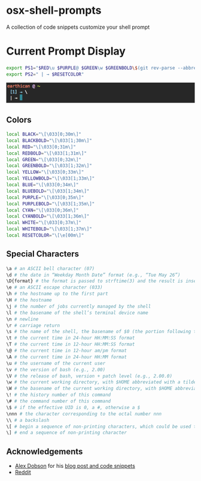 # osx-shell-prompts
A collection of code snippets customize your shell prompt

# Current Prompt Display

```bash
export PS1="$RED\u $PURPLE@ $GREEN\w $GREENBOLD\$(git rev-parse --abbrev-ref HEAD 2> /dev/null)\n $BLUE[\#] → $RESETCOLOR"
export PS2=" | → $RESETCOLOR"
```
![Current prompt display](images/prompt_0000.png)

## Colors
```bash
local BLACK="\[\033[0;30m\]"
local BLACKBOLD="\[\033[1;30m\]"
local RED="\[\033[0;31m\]"
local REDBOLD="\[\033[1;31m\]"
local GREEN="\[\033[0;32m\]"
local GREENBOLD="\[\033[1;32m\]"
local YELLOW="\[\033[0;33m\]"
local YELLOWBOLD="\[\033[1;33m\]"
local BLUE="\[\033[0;34m\]"
local BLUEBOLD="\[\033[1;34m\]"
local PURPLE="\[\033[0;35m\]"
local PURPLEBOLD="\[\033[1;35m\]"
local CYAN="\[\033[0;36m\]"
local CYANBOLD="\[\033[1;36m\]"
local WHITE="\[\033[0;37m\]"
local WHITEBOLD="\[\033[1;37m\]"
local RESETCOLOR="\[\e[00m\]"
```

## Special Characters
```bash
\a # an ASCII bell character (07)
\d # the date in “Weekday Month Date” format (e.g., “Tue May 26”)
\D{format} # the format is passed to strftime(3) and the result is inserted into the prompt string; an empty format results in a locale-specific time representation. The braces are required
\e # an ASCII escape character (033)
\h # the hostname up to the first part
\H # the hostname
\j # the number of jobs currently managed by the shell
\l # the basename of the shell’s terminal device name
\n # newline
\r # carriage return
\s # the name of the shell, the basename of $0 (the portion following the final slash)
\t # the current time in 24-hour HH:MM:SS format
\T # the current time in 12-hour HH:MM:SS format
\@ # the current time in 12-hour am/pm format
\A # the current time in 24-hour HH:MM format
\u # the username of the current user
\v # the version of bash (e.g., 2.00)
\V # the release of bash, version + patch level (e.g., 2.00.0)
\w # the current working directory, with $HOME abbreviated with a tilde
\W # the basename of the current working directory, with $HOME abbreviated with a tilde
\! # the history number of this command
\# # the command number of this command
\$ # if the effective UID is 0, a #, otherwise a $
\nnn # the character corresponding to the octal number nnn
\\ # a backslash
\[ # begin a sequence of non-printing characters, which could be used to embed a terminal control sequence into the prompt
\] # end a sequence of non-printing character
```

## Acknowledgements
* [Alex Dobson](https://github.com/SufferMyJoy) for his [blog post and code snippets](http://dobsondev.com/2014/02/21/customizing-your-terminal/)
* [Reddit](https://www.reddit.com/r/programming/comments/697cu/bash_users_what_do_you_have_for_your_ps1/)
